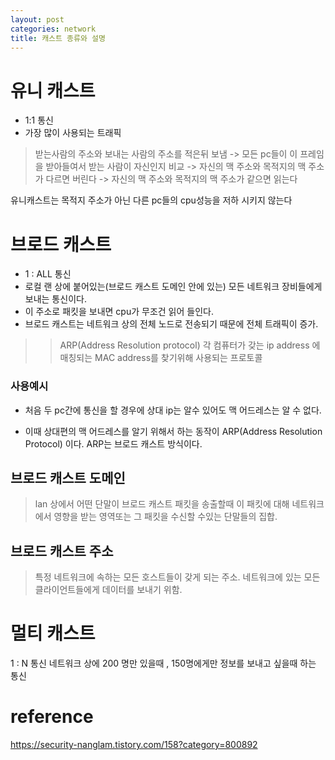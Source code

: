 ```yaml
---
layout: post
categories: network
title: 캐스트 종류와 설명
---
```

# 유니 캐스트 
- 1:1 통신
- 가장 많이 사용되는 트래픽
> 받는사람의 주소와 보내는 사람의 주소를 적은뒤 보냄 -> 모든 pc들이 이 프레임을 받아들여서 받는 사람이 자신인지 비교 -> 자신의 맥 주소와 목적지의 맥 주소가 다르면 버린다 -> 자신의 맥 주소와  목적지의 맥 주소가 같으면 읽는다

 유니캐스트는 목적지 주소가 아닌 다른 pc들의 cpu성능을 저하 시키지 않는다

# 브로드 캐스트
- 1 : ALL 통신
- 로컬 랜 상에 붙어있는(브로드 캐스트 도메인 안에 있는) 모든 네트워크 장비들에게 보내는 통신이다.
- 이 주소로 패킷을 보내면 cpu가 무조건 읽어 들인다.
- 브로드 캐스트는 네트워크 상의 전체 노드로 전송되기 때문에 전체 트래픽이 증가.
>> ARP(Address Resolution protocol)
각 컴퓨터가 갖는 ip address 에 매칭되는 MAC address를 찾기위해 사용되는 프로토콜





### 사용예시 
- 처음 두 pc간에 통신을 할 경우에 상대 ip는 알수 있어도 맥 어드레스는 알 수 없다.

- 이때 상대편의 맥 어드레스를 알기 위해서 하는 동작이 ARP(Address Resolution Protocol) 이다.
ARP는 브로드 캐스트 방식이다.

## 브로드 캐스트 도메인 

>lan 상에서 어떤 단말이 브로드 캐스트 패킷을 송출할때 이 패킷에 대해 네트워크에서 영향을 받는 영역또는 그 패킷을 수신할 수있는 단말들의 집합.

## 브로드 캐스트 주소
> 특정 네트워크에 속하는 모든 호스트들이 갖게 되는 주소. 네트워크에 있는 모든 클라이언트들에게 데이터를 보내기 위함.


# 멀티 캐스트
1 : N 통신
네트워크 상에 200 명만 있을때 , 150명에게만 정보를 보내고 싶을때 하는 통신



# reference
https://security-nanglam.tistory.com/158?category=800892